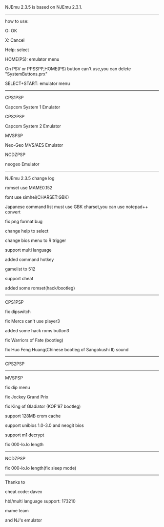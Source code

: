 NJEmu 2.3.5 is based on NJEmu 2.3.1.


----------------------------------------------

how to use:


O: OK

X: Cancel

Help: select

HOME(PS): emulator menu

On PSV or PPSSPP,HOME(PS) button can't use,you can delete "SystemButtons.prx"

SELECT+START: emulator menu

----------------------------------------------


CPS1PSP

Capcom System 1 Emulator



CPS2PSP

Capcom System 2 Emulator



MVSPSP

Neo-Geo MVS/AES Emulator



NCDZPSP

neogeo Emulator


---------------------------------------------

NJEmu 2.3.5 change log


romset use MAME0.152

font use simhei(CHARSET:GBK)

Japanese command list must use GBK charset,you can use notepad++ convert

fix png format bug

change help to select

change bios menu to R trigger

support multi language

added command hotkey

gamelist to 512

support cheat

added some romset(hack/bootleg)

---------------------------------------------

CPS1PSP

fix dipswitch

fix Mercs can't use player3

added some hack roms button3

fix Warriors of Fate (bootleg)

fix Huo Feng Huang(Chinese bootleg of Sangokushi II) sound

---------------------------------------------

CPS2PSP

---------------------------------------------

MVSPSP

fix dip menu

fix Jockey Grand Prix

fix King of Gladiator (KOF'97 bootleg)

support 128MB crom cache

support unibios 1.0-3.0 and neogit bios

support m1 decrypt

fix 000-lo.lo length

---------------------------------------------

NCDZPSP

fix 000-lo.lo length(fix sleep mode)

---------------------------------------------

Thanks to

cheat code: davex

hbl/multi language support: 173210

mame team

and NJ's emulator
